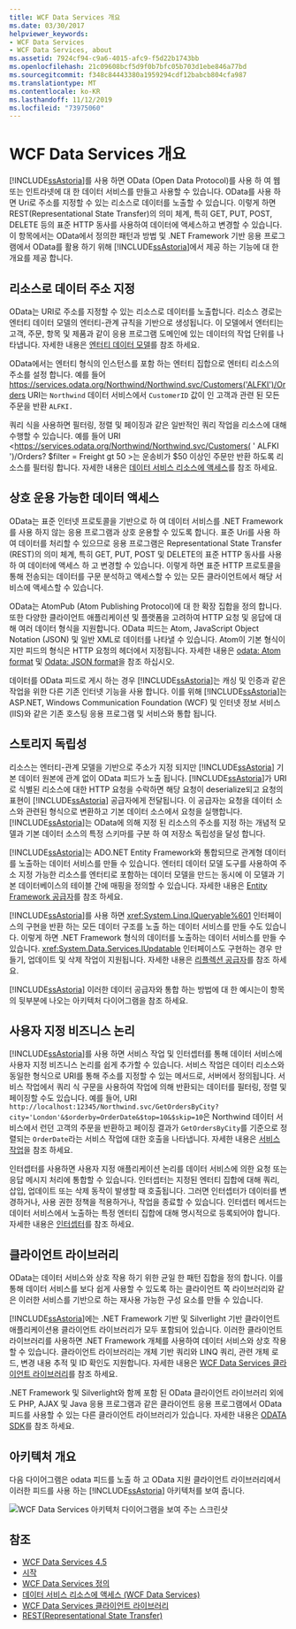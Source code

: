 ```yaml
---
title: WCF Data Services 개요
ms.date: 03/30/2017
helpviewer_keywords:
- WCF Data Services
- WCF Data Services, about
ms.assetid: 7924cf94-c9a6-4015-afc9-f5d22b1743bb
ms.openlocfilehash: 21c09608bcf5d9f0b7bfc05b703d1ebe846a77bd
ms.sourcegitcommit: f348c84443380a1959294cdf12babcb804cfa987
ms.translationtype: MT
ms.contentlocale: ko-KR
ms.lasthandoff: 11/12/2019
ms.locfileid: "73975060"
---
```

# <a name="wcf-data-services-overview"></a>WCF Data Services 개요
[!INCLUDE[ssAstoria](../../../../includes/ssastoria-md.md)]를 사용 하면 OData (Open Data Protocol)를 사용 하 여 웹 또는 인트라넷에 대 한 데이터 서비스를 만들고 사용할 수 있습니다. OData를 사용 하면 Uri로 주소를 지정할 수 있는 리소스로 데이터를 노출할 수 있습니다. 이렇게 하면 REST(Representational State Transfer)의 의미 체계, 특히 GET, PUT, POST, DELETE 등의 표준 HTTP 동사를 사용하여 데이터에 액세스하고 변경할 수 있습니다. 이 항목에서는 OData에서 정의한 패턴과 방법 및 .NET Framework 기반 응용 프로그램에서 OData를 활용 하기 위해 [!INCLUDE[ssAstoria](../../../../includes/ssastoria-md.md)]에서 제공 하는 기능에 대 한 개요를 제공 합니다.  
  
## <a name="address-data-as-resources"></a>리소스로 데이터 주소 지정  
 OData는 URI로 주소를 지정할 수 있는 리소스로 데이터를 노출합니다. 리소스 경로는 엔터티 데이터 모델의 엔터티-관계 규칙을 기반으로 생성됩니다. 이 모델에서 엔터티는 고객, 주문, 항목 및 제품과 같이 응용 프로그램 도메인에 있는 데이터의 작업 단위를 나타냅니다. 자세한 내용은 [엔터티 데이터 모델](../adonet/entity-data-model.md)를 참조 하세요.  
  
 OData에서는 엔터티 형식의 인스턴스를 포함 하는 엔터티 집합으로 엔터티 리소스의 주소를 설정 합니다. 예를 들어 <https://services.odata.org/Northwind/Northwind.svc/Customers('ALFKI')/Orders> URI는 `Northwind` 데이터 서비스에서 `CustomerID` 값이 인 고객과 관련 된 모든 주문을 반환 `ALFKI.`  
  
 쿼리 식을 사용하면 필터링, 정렬 및 페이징과 같은 일반적인 쿼리 작업을 리소스에 대해 수행할 수 있습니다. 예를 들어 URI <https://services.odata.org/Northwind/Northwind.svc/Customers( ' ALFKI ')/Orders? $filter = Freight gt 50 >는 운송비가 $50 이상인 주문만 반환 하도록 리소스를 필터링 합니다. 자세한 내용은 [데이터 서비스 리소스에 액세스](accessing-data-service-resources-wcf-data-services.md)를 참조 하세요.  
  
## <a name="interoperable-data-access"></a>상호 운용 가능한 데이터 액세스  
 OData는 표준 인터넷 프로토콜을 기반으로 하 여 데이터 서비스를 .NET Framework를 사용 하지 않는 응용 프로그램과 상호 운용할 수 있도록 합니다. 표준 Uri를 사용 하 여 데이터를 처리할 수 있으므로 응용 프로그램은 Representational State Transfer (REST)의 의미 체계, 특히 GET, PUT, POST 및 DELETE의 표준 HTTP 동사를 사용 하 여 데이터에 액세스 하 고 변경할 수 있습니다. 이렇게 하면 표준 HTTP 프로토콜을 통해 전송되는 데이터를 구문 분석하고 액세스할 수 있는 모든 클라이언트에서 해당 서비스에 액세스할 수 있습니다.  
  
 OData는 AtomPub (Atom Publishing Protocol)에 대 한 확장 집합을 정의 합니다. 또한 다양한 클라이언트 애플리케이션 및 플랫폼을 고려하여 HTTP 요청 및 응답에 대해 여러 데이터 형식을 지원합니다. OData 피드는 Atom, JavaScript Object Notation (JSON) 및 일반 XML로 데이터를 나타낼 수 있습니다. Atom이 기본 형식이지만 피드의 형식은 HTTP 요청의 헤더에서 지정됩니다. 자세한 내용은 [odata: Atom format](https://go.microsoft.com/fwlink/?LinkID=185794) 및 [Odata: JSON format](https://go.microsoft.com/fwlink/?LinkID=185795)을 참조 하십시오.  
  
 데이터를 OData 피드로 게시 하는 경우 [!INCLUDE[ssAstoria](../../../../includes/ssastoria-md.md)]는 캐싱 및 인증과 같은 작업을 위한 다른 기존 인터넷 기능을 사용 합니다. 이를 위해 [!INCLUDE[ssAstoria](../../../../includes/ssastoria-md.md)]는 ASP.NET, Windows Communication Foundation (WCF) 및 인터넷 정보 서비스 (IIS)와 같은 기존 호스팅 응용 프로그램 및 서비스와 통합 됩니다.  
  
## <a name="storage-independence"></a>스토리지 독립성  
 리소스는 엔터티-관계 모델을 기반으로 주소가 지정 되지만 [!INCLUDE[ssAstoria](../../../../includes/ssastoria-md.md)] 기본 데이터 원본에 관계 없이 OData 피드가 노출 됩니다. [!INCLUDE[ssAstoria](../../../../includes/ssastoria-md.md)]가 URI로 식별된 리소스에 대한 HTTP 요청을 수락하면 해당 요청이 deserialize되고 요청의 표현이 [!INCLUDE[ssAstoria](../../../../includes/ssastoria-md.md)] 공급자에게 전달됩니다. 이 공급자는 요청을 데이터 소스와 관련된 형식으로 변환하고 기본 데이터 소스에서 요청을 실행합니다. [!INCLUDE[ssAstoria](../../../../includes/ssastoria-md.md)]는 OData에 의해 지정 된 리소스의 주소를 지정 하는 개념적 모델과 기본 데이터 소스의 특정 스키마를 구분 하 여 저장소 독립성을 달성 합니다.  
  
 [!INCLUDE[ssAstoria](../../../../includes/ssastoria-md.md)]는 ADO.NET Entity Framework와 통합되므로 관계형 데이터를 노출하는 데이터 서비스를 만들 수 있습니다. 엔터티 데이터 모델 도구를 사용하여 주소 지정 가능한 리소스를 엔터티로 포함하는 데이터 모델을 만드는 동시에 이 모델과 기본 데이터베이스의 테이블 간에 매핑을 정의할 수 있습니다. 자세한 내용은 [Entity Framework 공급자](entity-framework-provider-wcf-data-services.md)를 참조 하세요.  
  
 [!INCLUDE[ssAstoria](../../../../includes/ssastoria-md.md)]를 사용 하면 <xref:System.Linq.IQueryable%601> 인터페이스의 구현을 반환 하는 모든 데이터 구조를 노출 하는 데이터 서비스를 만들 수도 있습니다. 이렇게 하면 .NET Framework 형식의 데이터를 노출하는 데이터 서비스를 만들 수 있습니다. <xref:System.Data.Services.IUpdatable> 인터페이스도 구현하는 경우 만들기, 업데이트 및 삭제 작업이 지원됩니다. 자세한 내용은 [리플렉션 공급자](reflection-provider-wcf-data-services.md)를 참조 하세요.  
  
 [!INCLUDE[ssAstoria](../../../../includes/ssastoria-md.md)] 이러한 데이터 공급자와 통합 하는 방법에 대 한 예시는이 항목의 뒷부분에 나오는 아키텍처 다이어그램을 참조 하세요.  
  
## <a name="custom-business-logic"></a>사용자 지정 비즈니스 논리  
 [!INCLUDE[ssAstoria](../../../../includes/ssastoria-md.md)]를 사용 하면 서비스 작업 및 인터셉터를 통해 데이터 서비스에 사용자 지정 비즈니스 논리를 쉽게 추가할 수 있습니다. 서비스 작업은 데이터 리소스와 동일한 형식으로 URI를 통해 주소를 지정할 수 있는 메서드로, 서버에서 정의됩니다. 서비스 작업에서 쿼리 식 구문을 사용하여 작업에 의해 반환되는 데이터를 필터링, 정렬 및 페이징할 수도 있습니다. 예를 들어, URI `http://localhost:12345/Northwind.svc/GetOrdersByCity?city='London'&$orderby=OrderDate&$top=10&$skip=10`은 Northwind 데이터 서비스에서 런던 고객의 주문을 반환하고 페이징 결과가 `GetOrdersByCity`를 기준으로 정렬되는 `OrderDate`라는 서비스 작업에 대한 호출을 나타냅니다. 자세한 내용은 [서비스 작업](service-operations-wcf-data-services.md)을 참조 하세요.  
  
 인터셉터를 사용하면 사용자 지정 애플리케이션 논리를 데이터 서비스에 의한 요청 또는 응답 메시지 처리에 통합할 수 있습니다. 인터셉터는 지정된 엔터티 집합에 대해 쿼리, 삽입, 업데이트 또는 삭제 동작이 발생할 때 호출됩니다. 그러면 인터셉터가 데이터를 변경하거나, 사용 권한 정책을 적용하거나, 작업을 종료할 수 있습니다. 인터셉터 메서드는 데이터 서비스에서 노출하는 특정 엔터티 집합에 대해 명시적으로 등록되어야 합니다. 자세한 내용은 [인터셉터](interceptors-wcf-data-services.md)를 참조 하세요.  
  
## <a name="client-libraries"></a>클라이언트 라이브러리  
 OData는 데이터 서비스와 상호 작용 하기 위한 균일 한 패턴 집합을 정의 합니다. 이를 통해 데이터 서비스를 보다 쉽게 사용할 수 있도록 하는 클라이언트 쪽 라이브러리와 같은 이러한 서비스를 기반으로 하는 재사용 가능한 구성 요소를 만들 수 있습니다.  
  
 [!INCLUDE[ssAstoria](../../../../includes/ssastoria-md.md)]에는 .NET Framework 기반 및 Silverlight 기반 클라이언트 애플리케이션용 클라이언트 라이브러리가 모두 포함되어 있습니다. 이러한 클라이언트 라이브러리를 사용하면 .NET Framework 개체를 사용하여 데이터 서비스와 상호 작용할 수 있습니다. 클라이언트 라이브러리는 개체 기반 쿼리와 LINQ 쿼리, 관련 개체 로드, 변경 내용 추적 및 ID 확인도 지원합니다. 자세한 내용은 [WCF Data Services 클라이언트 라이브러리](wcf-data-services-client-library.md)를 참조 하세요.  
  
 .NET Framework 및 Silverlight와 함께 포함 된 OData 클라이언트 라이브러리 외에도 PHP, AJAX 및 Java 응용 프로그램과 같은 클라이언트 응용 프로그램에서 OData 피드를 사용할 수 있는 다른 클라이언트 라이브러리가 있습니다. 자세한 내용은 [ODATA SDK](https://go.microsoft.com/fwlink/?LinkID=185796)를 참조 하세요.  
  
## <a name="architecture-overview"></a>아키텍처 개요  
 다음 다이어그램은 odata 피드를 노출 하 고 OData 지원 클라이언트 라이브러리에서 이러한 피드를 사용 하는 [!INCLUDE[ssAstoria](../../../../includes/ssastoria-md.md)] 아키텍처를 보여 줍니다.  
  
 ![WCF Data Services 아키텍처 다이어그램을 보여 주는 스크린샷](./media/wcf-data-services-overview/windows-communication-foundation-data-services-architecture.gif)  
  
## <a name="see-also"></a>참조

- [WCF Data Services 4.5](index.md)
- [시작](getting-started-with-wcf-data-services.md)
- [WCF Data Services 정의](defining-wcf-data-services.md)
- [데이터 서비스 리소스에 액세스 (WCF Data Services)](https://docs.microsoft.com/previous-versions/dotnet/netframework-4.0/dd728283(v=vs.100))
- [WCF Data Services 클라이언트 라이브러리](wcf-data-services-client-library.md)
- [REST(Representational State Transfer)](https://go.microsoft.com/fwlink/?LinkId=113919)
